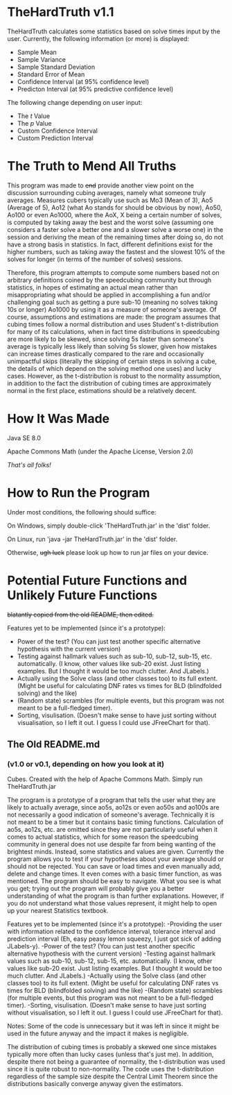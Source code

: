 # TheHardTruth v1.1
TheHardTruth calculates some statistics based on solve times input by the user.
Currently, the following information (or more) is displayed: 
- Sample Mean
- Sample Variance
- Sample Standard Deviation
- Standard Error of Mean
- Confidence Interval (at 95% confidence level)
- Predicton Interval (at 95% predictive confidence level)

The following change depending on user input:
- The *t* Value
- The *p* Value
- Custom Confidence Interval
- Custom Prediction Interval

# The Truth to Mend All Truths
This program was made to ~~end~~ provide another view point on the discussion surrounding cubing averages, namely what someone truly averages. Measures cubers typically use such as Mo3 (Mean of 3), Ao5 (Average of 5), Ao12 (what Ao stands for should be obvious by now), Ao50, Ao100 or even Ao1000, where the AoX, X being a certain number of solves, is computed by taking away the best and the worst solve (assuming one considers a faster solve a better one and a slower solve a worse one) in the session and deriving the mean of the remaining times after doing so, do not have a strong basis in statistics. In fact, different definitions exist for the higher numbers, such as taking away the fastest and the slowest 10% of the solves for longer (in terms of the number of solves) sessions.

Therefore, this program attempts to compute some numbers based not on arbitrary definitions coined by the speedcubing community but through statistics, in hopes of estimating an actual mean rather than misappropriating what should be applied in accomplishing a fun and/or challenging goal such as getting a pure sub-10 (meaning no solves taking 10s or longer) Ao1000 by using it as a measure of someone's average. Of course, assumptions and estimations are made: the program assumes that cubing times follow a normal distribution and uses Student's t-distribution for many of its calculations, when in fact time distributions in speedcubing are more likely to be skewed, since solving 5s faster than someone's average is typically less likely than solving 5s slower, given how mistakes can increase times drastically compared to the rare and occasionally unimpactful skips (literally the skipping of certain steps in solving a cube, the details of which depend on the solving method one uses) and lucky cases. However, as the t-distribution is robust to the normality assumption, in addition to the fact the distribution of cubing times are approximately normal in the first place, estimations should be a relatively decent.

# How It Was Made
Java SE 8.0

Apache Commons Math (under the Apache License, Version 2.0)

*That's all folks!*

# How to Run the Program
Under most conditions, the following should suffice: 

On Windows, simply double-click 'TheHardTruth.jar' in the 'dist' folder.

On Linux, run 'java -jar TheHardTruth.jar' in the 'dist' folder.

Otherwise, ~~ugh luck~~ please look up how to run jar files on your device.

# Potential Future Functions and Unlikely Future Functions
~~blatantly copied from the old README, then edited.~~

Features yet to be implemented (since it's a prototype): 

- Power of the test? (You can just test another specific alternative hypothesis with the current version)
- Testing against hallmark values such as sub-10, sub-12, sub-15, etc. automatically. (I know, other values like sub-20 exist. Just listing examples. But I thought it would be too much clutter. And JLabels.)
- Actually using the Solve class (and other classes too) to its full extent. (Might be useful for calculating DNF rates vs times for BLD (blindfolded solving) and the like)
- (Random state) scrambles (for multiple events, but this program was not meant to be a full-fledged timer).
- Sorting, visulisation. (Doesn't make sense to have just sorting without visualisation, so I left it out. I guess I could use JFreeChart for that).

## The Old README.md
### (v1.0 or v0.1, depending on how you look at it)

Cubes.
Created with the help of Apache Commons Math.
Simply run TheHardTruth.jar

The program is a prototype of a program that tells the user what they are likely to actually average, since ao5s, ao12s or even ao50s and ao100s are not necessarily a good indication of someone's average.
Technically it is not meant to be a timer but it contains basic timing functions. Calculation of ao5s, ao12s, etc. are omitted since they are not particularly useful when it comes to actual statistics, which for some reason the speedcubing community in general does not use despite far from being wanting of the brightest minds. Instead, some statistics and values are given.
Currently the program allows you to test if your hypotheses about your average should or should not be rejected. You can save or load times and even manually add, delete and change times. It even comes with a basic timer function, as was mentioned.
The program should be easy to navigate. What you see is what you get; trying out the program will probably give you a better understanding of what the program is than further explanations. However, if you do not understand what those values represent, it might help to open up your nearest Statistics textbook.

Features yet to be implemented (since it's a prototype): 
-Providing the user with information related to the confidence interval, tolerance interval and prediction interval (Eh, easy peasy lemon squeezy, I just got sick of adding JLabels-y).
-Power of the test? (You can just test another specific alternative hypothesis with the current version)
-Testing against hallmark values such as sub-10, sub-12, sub-15, etc. automatically. (I know, other values like sub-20 exist. Just listing examples. But I thought it would be too much clutter. And JLabels.)
-Actually using the Solve class (and other classes too) to its full extent. (Might be useful for calculating DNF rates vs times for BLD (blindfolded solving) and the like)
-(Random state) scrambles (for multiple events, but this program was not meant to be a full-fledged timer).
-Sorting, visulisation. (Doesn't make sense to have just sorting without visualisation, so I left it out. I guess I could use JFreeChart for that).

Notes: 
Some of the code is unnecessary but it was left in since it might be used in the future anyway and the impact it makes is negligible.

The distribution of cubing times is probably a skewed one since mistakes typically more often than lucky cases (unless that's just me). In addition, despite there not being a guarantee of normality, the t-distribution was used since it is quite robust to non-normality. The code uses the t-distribution regardless of the sample size despite the Central Limit Theorem since the distributions basically converge anyway given the estimators.
